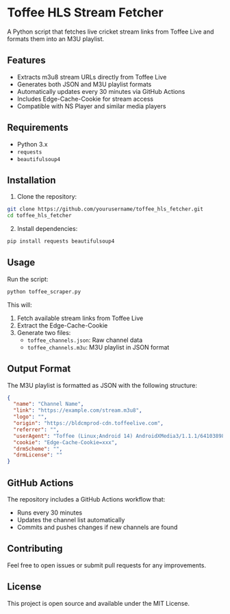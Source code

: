 # Toffee HLS Stream Fetcher

A Python script that fetches live cricket stream links from Toffee Live and formats them into an M3U playlist.

## Features

- Extracts m3u8 stream URLs directly from Toffee Live
- Generates both JSON and M3U playlist formats
- Automatically updates every 30 minutes via GitHub Actions
- Includes Edge-Cache-Cookie for stream access
- Compatible with NS Player and similar media players

## Requirements

- Python 3.x
- `requests`
- `beautifulsoup4`

## Installation

1. Clone the repository:
```bash
git clone https://github.com/yourusername/toffee_hls_fetcher.git
cd toffee_hls_fetcher
```

2. Install dependencies:
```bash
pip install requests beautifulsoup4
```

## Usage

Run the script:
```bash
python toffee_scraper.py
```

This will:
1. Fetch available stream links from Toffee Live
2. Extract the Edge-Cache-Cookie
3. Generate two files:
   - `toffee_channels.json`: Raw channel data
   - `toffee_channels.m3u`: M3U playlist in JSON format

## Output Format

The M3U playlist is formatted as JSON with the following structure:
```json
{
  "name": "Channel Name",
  "link": "https://example.com/stream.m3u8",
  "logo": "",
  "origin": "https://bldcmprod-cdn.toffeelive.com",
  "referrer": "",
  "userAgent": "Toffee (Linux;Android 14) AndroidXMedia3/1.1.1/64103898/4d2ec9b8c7534adc",
  "cookie": "Edge-Cache-Cookie=xxx",
  "drmScheme": "",
  "drmLicense": ""
}
```

## GitHub Actions

The repository includes a GitHub Actions workflow that:
- Runs every 30 minutes
- Updates the channel list automatically
- Commits and pushes changes if new channels are found

## Contributing

Feel free to open issues or submit pull requests for any improvements.

## License

This project is open source and available under the MIT License.